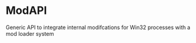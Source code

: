 # ModAPI
Generic API to integrate internal modifcations for Win32 processes with a mod loader system
